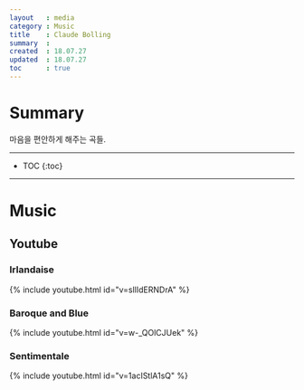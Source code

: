 ```yaml
---
layout   : media
category : Music
title    : Claude Bolling
summary  : 
created  : 18.07.27
updated  : 18.07.27
toc      : true
---
```


# Summary

마음을 편안하게 해주는 곡들.

* * *

* TOC
 {:toc}

* * *

# Music

## Youtube

### Irlandaise

{% include youtube.html id="v=sllIdERNDrA" %}

### Baroque and Blue

{% include youtube.html id="v=w-_QOlCJUek" %}

### Sentimentale

{% include youtube.html id="v=1acIStlA1sQ" %}